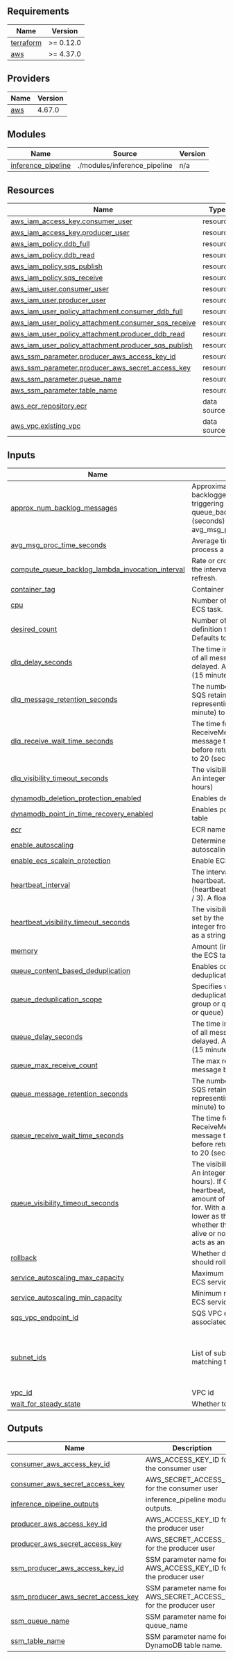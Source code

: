 <!-- BEGIN_TF_DOCS -->
## Requirements

| Name | Version |
|------|---------|
| <a name="requirement_terraform"></a> [terraform](#requirement\_terraform) | >= 0.12.0 |
| <a name="requirement_aws"></a> [aws](#requirement\_aws) | >= 4.37.0 |

## Providers

| Name | Version |
|------|---------|
| <a name="provider_aws"></a> [aws](#provider\_aws) | 4.67.0 |

## Modules

| Name | Source | Version |
|------|--------|---------|
| <a name="module_inference_pipeline"></a> [inference\_pipeline](#module\_inference\_pipeline) | ./modules/inference_pipeline | n/a |

## Resources

| Name | Type |
|------|------|
| [aws_iam_access_key.consumer_user](https://registry.terraform.io/providers/hashicorp/aws/latest/docs/resources/iam_access_key) | resource |
| [aws_iam_access_key.producer_user](https://registry.terraform.io/providers/hashicorp/aws/latest/docs/resources/iam_access_key) | resource |
| [aws_iam_policy.ddb_full](https://registry.terraform.io/providers/hashicorp/aws/latest/docs/resources/iam_policy) | resource |
| [aws_iam_policy.ddb_read](https://registry.terraform.io/providers/hashicorp/aws/latest/docs/resources/iam_policy) | resource |
| [aws_iam_policy.sqs_publish](https://registry.terraform.io/providers/hashicorp/aws/latest/docs/resources/iam_policy) | resource |
| [aws_iam_policy.sqs_receive](https://registry.terraform.io/providers/hashicorp/aws/latest/docs/resources/iam_policy) | resource |
| [aws_iam_user.consumer_user](https://registry.terraform.io/providers/hashicorp/aws/latest/docs/resources/iam_user) | resource |
| [aws_iam_user.producer_user](https://registry.terraform.io/providers/hashicorp/aws/latest/docs/resources/iam_user) | resource |
| [aws_iam_user_policy_attachment.consumer_ddb_full](https://registry.terraform.io/providers/hashicorp/aws/latest/docs/resources/iam_user_policy_attachment) | resource |
| [aws_iam_user_policy_attachment.consumer_sqs_receive](https://registry.terraform.io/providers/hashicorp/aws/latest/docs/resources/iam_user_policy_attachment) | resource |
| [aws_iam_user_policy_attachment.producer_ddb_read](https://registry.terraform.io/providers/hashicorp/aws/latest/docs/resources/iam_user_policy_attachment) | resource |
| [aws_iam_user_policy_attachment.producer_sqs_publish](https://registry.terraform.io/providers/hashicorp/aws/latest/docs/resources/iam_user_policy_attachment) | resource |
| [aws_ssm_parameter.producer_aws_access_key_id](https://registry.terraform.io/providers/hashicorp/aws/latest/docs/resources/ssm_parameter) | resource |
| [aws_ssm_parameter.producer_aws_secret_access_key](https://registry.terraform.io/providers/hashicorp/aws/latest/docs/resources/ssm_parameter) | resource |
| [aws_ssm_parameter.queue_name](https://registry.terraform.io/providers/hashicorp/aws/latest/docs/resources/ssm_parameter) | resource |
| [aws_ssm_parameter.table_name](https://registry.terraform.io/providers/hashicorp/aws/latest/docs/resources/ssm_parameter) | resource |
| [aws_ecr_repository.ecr](https://registry.terraform.io/providers/hashicorp/aws/latest/docs/data-sources/ecr_repository) | data source |
| [aws_vpc.existing_vpc](https://registry.terraform.io/providers/hashicorp/aws/latest/docs/data-sources/vpc) | data source |

## Inputs

| Name | Description | Type | Default | Required |
|------|-------------|------|---------|:--------:|
| <a name="input_approx_num_backlog_messages"></a> [approx\_num\_backlog\_messages](#input\_approx\_num\_backlog\_messages) | Approximate number of acceptable backlogged messages before triggering autoscaling. Computed as queue\_backlog\_target\_value (seconds) / avg\_msg\_proc\_time\_seconds. | `number` | `1` | no |
| <a name="input_avg_msg_proc_time_seconds"></a> [avg\_msg\_proc\_time\_seconds](#input\_avg\_msg\_proc\_time\_seconds) | Average time Consumer needs to process a single message | `number` | `60` | no |
| <a name="input_compute_queue_backlog_lambda_invocation_interval"></a> [compute\_queue\_backlog\_lambda\_invocation\_interval](#input\_compute\_queue\_backlog\_lambda\_invocation\_interval) | Rate or cron expression to determine the interval for QueueBacklog metric refresh. | `string` | `"rate(1 minute)"` | no |
| <a name="input_container_tag"></a> [container\_tag](#input\_container\_tag) | Container tag in ECR | `string` | n/a | yes |
| <a name="input_cpu"></a> [cpu](#input\_cpu) | Number of cpu units used by the ECS task. | `number` | `1024` | no |
| <a name="input_desired_count"></a> [desired\_count](#input\_desired\_count) | Number of instances of the task definition to place and keep running. Defaults to 0 | `number` | `1` | no |
| <a name="input_dlq_delay_seconds"></a> [dlq\_delay\_seconds](#input\_dlq\_delay\_seconds) | The time in seconds that the delivery of all messages in the queue will be delayed. An integer from 0 to 900 (15 minutes) | `number` | `5` | no |
| <a name="input_dlq_message_retention_seconds"></a> [dlq\_message\_retention\_seconds](#input\_dlq\_message\_retention\_seconds) | The number of seconds Amazon SQS retains a message. Integer representing seconds, from 60 (1 minute) to 1209600 (14 days) | `number` | `1209600` | no |
| <a name="input_dlq_receive_wait_time_seconds"></a> [dlq\_receive\_wait\_time\_seconds](#input\_dlq\_receive\_wait\_time\_seconds) | The time for which a ReceiveMessage call will wait for a message to arrive (long polling) before returning. An integer from 0 to 20 (seconds) | `number` | `5` | no |
| <a name="input_dlq_visibility_timeout_seconds"></a> [dlq\_visibility\_timeout\_seconds](#input\_dlq\_visibility\_timeout\_seconds) | The visibility timeout for the queue. An integer from 0 to 43200 (12 hours) | `number` | `30` | no |
| <a name="input_dynamodb_deletion_protection_enabled"></a> [dynamodb\_deletion\_protection\_enabled](#input\_dynamodb\_deletion\_protection\_enabled) | Enables deletion protection for table | `bool` | `false` | no |
| <a name="input_dynamodb_point_in_time_recovery_enabled"></a> [dynamodb\_point\_in\_time\_recovery\_enabled](#input\_dynamodb\_point\_in\_time\_recovery\_enabled) | Enables point in time recovery for table | `bool` | `false` | no |
| <a name="input_ecr"></a> [ecr](#input\_ecr) | ECR name | `string` | `"ct"` | no |
| <a name="input_enable_autoscaling"></a> [enable\_autoscaling](#input\_enable\_autoscaling) | Determines whether to enable autoscaling for the service. | `bool` | `true` | no |
| <a name="input_enable_ecs_scalein_protection"></a> [enable\_ecs\_scalein\_protection](#input\_enable\_ecs\_scalein\_protection) | Enable ECS scale in task protection. | `bool` | `true` | no |
| <a name="input_heartbeat_interval"></a> [heartbeat\_interval](#input\_heartbeat\_interval) | The interval to use for the Consumer heartbeat. This should be set ~= (heartbeat\_visibility\_timeout\_seconds / 3). A float as a string. | `number` | `10` | no |
| <a name="input_heartbeat_visibility_timeout_seconds"></a> [heartbeat\_visibility\_timeout\_seconds](#input\_heartbeat\_visibility\_timeout\_seconds) | The visibility timeout that should be set by the Consumer heartbeat. An integer from 0 to 43200 (12 hours) as a string | `number` | `30` | no |
| <a name="input_memory"></a> [memory](#input\_memory) | Amount (in MiB) of memory used by the ECS task. | `number` | `4096` | no |
| <a name="input_queue_content_based_deduplication"></a> [queue\_content\_based\_deduplication](#input\_queue\_content\_based\_deduplication) | Enables content-based deduplication for FIFO queues | `bool` | `true` | no |
| <a name="input_queue_deduplication_scope"></a> [queue\_deduplication\_scope](#input\_queue\_deduplication\_scope) | Specifies whether message deduplication occurs at the message group or queue level (messageGroup or queue) | `string` | `"messageGroup"` | no |
| <a name="input_queue_delay_seconds"></a> [queue\_delay\_seconds](#input\_queue\_delay\_seconds) | The time in seconds that the delivery of all messages in the queue will be delayed. An integer from 0 to 900 (15 minutes) | `number` | `5` | no |
| <a name="input_queue_max_receive_count"></a> [queue\_max\_receive\_count](#input\_queue\_max\_receive\_count) | The max receive count for a message before being dead-lettered | `number` | `10` | no |
| <a name="input_queue_message_retention_seconds"></a> [queue\_message\_retention\_seconds](#input\_queue\_message\_retention\_seconds) | The number of seconds Amazon SQS retains a message. Integer representing seconds, from 60 (1 minute) to 1209600 (14 days) | `number` | `86400` | no |
| <a name="input_queue_receive_wait_time_seconds"></a> [queue\_receive\_wait\_time\_seconds](#input\_queue\_receive\_wait\_time\_seconds) | The time for which a ReceiveMessage call will wait for a message to arrive (long polling) before returning. An integer from 0 to 20 (seconds) | `number` | `5` | no |
| <a name="input_queue_visibility_timeout_seconds"></a> [queue\_visibility\_timeout\_seconds](#input\_queue\_visibility\_timeout\_seconds) | The visibility timeout for the queue. An integer from 0 to 43200 (12 hours). If Consumer does not use a heartbeat, this should be set >~ max amount of time a Consumer can run for. With a heartbeat it can be set lower as the heartbeat can signal whether the Consumer process is alive or not, in this case, this value acts as an initial visibility timeout. | `number` | `30` | no |
| <a name="input_rollback"></a> [rollback](#input\_rollback) | Whether deployment\_circuit\_breaker should rollback | `bool` | `true` | no |
| <a name="input_service_autoscaling_max_capacity"></a> [service\_autoscaling\_max\_capacity](#input\_service\_autoscaling\_max\_capacity) | Maximum number of tasks to run in ECS service | `number` | `10` | no |
| <a name="input_service_autoscaling_min_capacity"></a> [service\_autoscaling\_min\_capacity](#input\_service\_autoscaling\_min\_capacity) | Minimum number of tasks to run in ECS service | `number` | `1` | no |
| <a name="input_sqs_vpc_endpoint_id"></a> [sqs\_vpc\_endpoint\_id](#input\_sqs\_vpc\_endpoint\_id) | SQS VPC endpoint - to be associated with the ECS service SG | `string` | n/a | yes |
| <a name="input_subnet_ids"></a> [subnet\_ids](#input\_subnet\_ids) | List of subnets to use. Should be matching the endpoints stack. | `list(string)` | <pre>[<br>  "subnet-0420455530e05e0e6",<br>  "subnet-043d88697dd85a9bd",<br>  "subnet-0ba54d80bde8feb2c"<br>]</pre> | no |
| <a name="input_vpc_id"></a> [vpc\_id](#input\_vpc\_id) | VPC id | `string` | `"vpc-08fc6d74ba4394cdb"` | no |
| <a name="input_wait_for_steady_state"></a> [wait\_for\_steady\_state](#input\_wait\_for\_steady\_state) | Whether to wait for ECS steady state | `bool` | `true` | no |

## Outputs

| Name | Description |
|------|-------------|
| <a name="output_consumer_aws_access_key_id"></a> [consumer\_aws\_access\_key\_id](#output\_consumer\_aws\_access\_key\_id) | AWS\_ACCESS\_KEY\_ID for the consumer user |
| <a name="output_consumer_aws_secret_access_key"></a> [consumer\_aws\_secret\_access\_key](#output\_consumer\_aws\_secret\_access\_key) | AWS\_SECRET\_ACCESS\_KEY for the consumer user |
| <a name="output_inference_pipeline_outputs"></a> [inference\_pipeline\_outputs](#output\_inference\_pipeline\_outputs) | inference\_pipeline module outputs. |
| <a name="output_producer_aws_access_key_id"></a> [producer\_aws\_access\_key\_id](#output\_producer\_aws\_access\_key\_id) | AWS\_ACCESS\_KEY\_ID for the producer user |
| <a name="output_producer_aws_secret_access_key"></a> [producer\_aws\_secret\_access\_key](#output\_producer\_aws\_secret\_access\_key) | AWS\_SECRET\_ACCESS\_KEY for the producer user |
| <a name="output_ssm_producer_aws_access_key_id"></a> [ssm\_producer\_aws\_access\_key\_id](#output\_ssm\_producer\_aws\_access\_key\_id) | SSM parameter name for AWS\_ACCESS\_KEY\_ID for the producer user |
| <a name="output_ssm_producer_aws_secret_access_key"></a> [ssm\_producer\_aws\_secret\_access\_key](#output\_ssm\_producer\_aws\_secret\_access\_key) | SSM parameter name for AWS\_SECRET\_ACCESS\_KEY for the producer user |
| <a name="output_ssm_queue_name"></a> [ssm\_queue\_name](#output\_ssm\_queue\_name) | SSM parameter name for queue\_name |
| <a name="output_ssm_table_name"></a> [ssm\_table\_name](#output\_ssm\_table\_name) | SSM parameter name for DynamoDB table name. |
<!-- END_TF_DOCS -->
